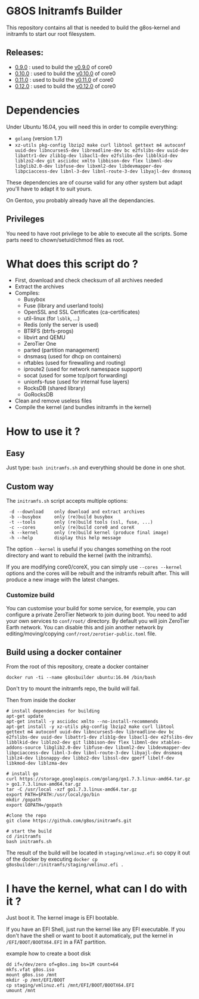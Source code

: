 # G8OS Initramfs Builder
This repository contains all that is needed to build the g8os-kernel and initramfs to start our root filesystem.

## Releases:
- [0.9.0](https://github.com/g8os/initramfs/tree/0.9.0) : used to build the [v0.9.0](https://github.com/g8os/core0/releases/tag/v0.9.0) of core0
- [0.10.0](https://github.com/g8os/initramfs/tree/0.10.0) : used to build the [v0.10.0](https://github.com/g8os/core0/releases/tag/v0.10.0) of core0
- [0.11.0](https://github.com/g8os/initramfs/tree/0.11.0) : used to build the [v0.11.0](https://github.com/g8os/core0/releases/tag/v0.11.0) of core0
- [0.12.0](https://github.com/g8os/initramfs/tree/0.12.0) : used to build the [v0.12.0](https://github.com/g8os/core0/releases/tag/v0.12.0) of core0

# Dependencies
Under Ubuntu 16.04, you will need this in order to compile everything:
 - `golang` (version 1.7)
 - `xz-utils pkg-config lbzip2 make curl libtool gettext m4 autoconf uuid-dev libncurses5-dev libreadline-dev bc e2fslibs-dev uuid-dev libattr1-dev zlib1g-dev libacl1-dev e2fslibs-dev libblkid-dev liblzo2-dev git asciidoc xmlto libbison-dev flex libmnl-dev libglib2.0-dev libfuse-dev libxml2-dev libdevmapper-dev libpciaccess-dev libnl-3-dev libnl-route-3-dev libyajl-dev dnsmasq`

These dependencies are of course valid for any other system but adapt you'll have to adapt it to suit yours.

On Gentoo, you probably already have all the dependancies.

## Privileges
You need to have root privilege to be able to execute all the scripts.
Some parts need to chown/setuid/chmod files as root.

# What does this script do ?
 - First, download and check checksum of all archives needed
 - Extract the archives
 - Compiles:
    - Busybox
    - Fuse (library and userland tools)
    - OpenSSL and SSL Certificates (ca-certificates)
    - util-linux (for `lsblk`, ...)
    - Redis (only the server is used)
    - BTRFS (btrfs-progs)
    - libvirt and QEMU
    - ZeroTier One
    - parted (partition management)
    - dnsmasq (used for dhcp on containers)
    - nftables (used for firewalling and routing)
    - iproute2 (used for network namespace support)
    - socat (used for some tcp/port forwarding)
    - unionfs-fuse (used for internal fuse layers)
    - RocksDB (shared library)
    - GoRocksDB
 - Clean and remove useless files
 - Compile the kernel (and bundles initramfs in the kernel)


# How to use it ?
## Easy
Just type: `bash initramfs.sh` and everything should be done in one shot.

## Custom way
The `initramfs.sh` script accepts multiple options:
```
 -d --download    only download and extract archives
 -b --busybox     only (re)build busybox
 -t --tools       only (re)build tools (ssl, fuse, ...)
 -c --cores       only (re)build core0 and coreX
 -k --kernel      only (re)build kernel (produce final image)
 -h --help        display this help message
```

The option `--kernel` is useful if you changes something on the root directory and want to rebuild the kernel (with the initramfs).

If you are modifying core0/coreX, you can simply use `--cores --kernel` options and the cores will be rebuilt and the initramfs rebuilt after.
This will produce a new image with the latest changes.

### Customize build
You can customise your build for some service, for exemple, you can configure a private ZeroTier Network to join during boot.
You need to add your own services to `conf/root/` directory. By default you will join ZeroTier Earth network.
You can disable this and join another network by editing/moving/copying `conf/root/zerotier-public.toml` file.

## Build using a docker container

From the root of this repository, create a docker container
```shell
docker run -ti --name g8osbuilder ubuntu:16.04 /bin/bash
```

Don't try to mount the initramfs repo, the build will fail.

Then from inside the docker
```shell
# install dependencies for building
apt-get update
apt-get install -y asciidoc xmlto --no-install-recommends
apt-get install -y xz-utils pkg-config lbzip2 make curl libtool gettext m4 autoconf uuid-dev libncurses5-dev libreadline-dev bc e2fslibs-dev uuid-dev libattr1-dev zlib1g-dev libacl1-dev e2fslibs-dev libblkid-dev liblzo2-dev git libbison-dev flex libmnl-dev xtables-addons-source libglib2.0-dev libfuse-dev libxml2-dev libdevmapper-dev libpciaccess-dev libnl-3-dev libnl-route-3-dev libyajl-dev dnsmasq liblz4-dev libsnappy-dev libbz2-dev libssl-dev gperf libelf-dev libkmod-dev liblzma-dev

# install go
curl https://storage.googleapis.com/golang/go1.7.3.linux-amd64.tar.gz > go1.7.3.linux-amd64.tar.gz
tar -C /usr/local -xzf go1.7.3.linux-amd64.tar.gz
export PATH=$PATH:/usr/local/go/bin
mkdir /gopath
export GOPATH=/gopath

#clone the repo
git clone https://github.com/g8os/initramfs.git

# start the build
cd /initramfs
bash initramfs.sh
```
The result of the build will be located in `staging/vmlinuz.efi` so copy it out of the docker by executing `docker cp g8osbuilder:/initramfs/staging/vmlinuz.efi .`

# I have the kernel, what can I do with it ?
Just boot it. The kernel image is EFI bootable.

If you have an EFI Shell, just run the kernel like any EFI executable.
If you don't have the shell or want to boot it automaticaly, put the kernel in `/EFI/BOOT/BOOTX64.EFI` in a FAT partition.

example how to create a boot disk
```shell
dd if=/dev/zero of=g8os.img bs=1M count=64
mkfs.vfat g8os.iso
mount g8os.iso /mnt
mkdir -p /mnt/EFI/BOOT
cp staging/vmlinuz.efi /mnt/EFI/BOOT/BOOTX64.EFI
umount /mnt
```
